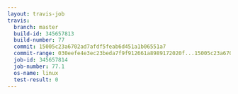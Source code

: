 ```yaml
---
layout: travis-job
travis:
  branch: master
  build-id: 345657813
  build-number: 77
  commit: 15005c23a6702ad7afdf5feab6d451a1b06551a7
  commit-range: 030eefe4e3ec23beda7f9f912661a8989172020f...15005c23a6702ad7afdf5feab6d451a1b06551a7
  job-id: 345657814
  job-number: 77.1
  os-name: linux
  test-result: 0
---
```

